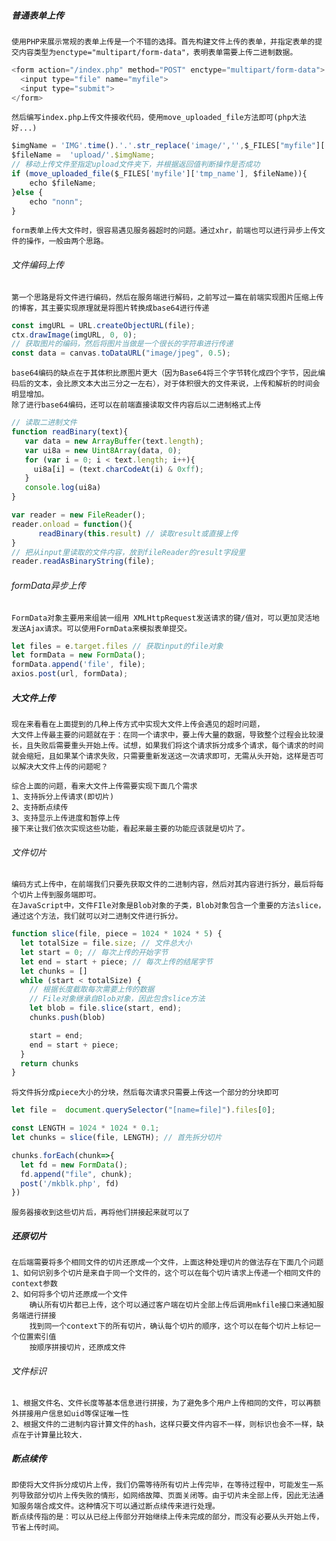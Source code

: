 ##### 普通表单上传
    使用PHP来展示常规的表单上传是一个不错的选择。首先构建文件上传的表单，并指定表单的提交内容类型为enctype="multipart/form-data"，表明表单需要上传二进制数据。
```javascript
<form action="/index.php" method="POST" enctype="multipart/form-data">
  <input type="file" name="myfile">
  <input type="submit">
</form>
```
    然后编写index.php上传文件接收代码，使用move_uploaded_file方法即可(php大法好...)
```javascript
$imgName = 'IMG'.time().'.'.str_replace('image/','',$_FILES["myfile"]['type']);
$fileName =  'upload/'.$imgName;
// 移动上传文件至指定upload文件夹下，并根据返回值判断操作是否成功
if (move_uploaded_file($_FILES['myfile']['tmp_name'], $fileName)){
    echo $fileName;
}else {
    echo "nonn";
}
```
    form表单上传大文件时，很容易遇见服务器超时的问题。通过xhr，前端也可以进行异步上传文件的操作，一般由两个思路。

###### 文件编码上传
    第一个思路是将文件进行编码，然后在服务端进行解码，之前写过一篇在前端实现图片压缩上传的博客，其主要实现原理就是将图片转换成base64进行传递
```javascript
const imgURL = URL.createObjectURL(file);
ctx.drawImage(imgURL, 0, 0);
// 获取图片的编码，然后将图片当做是一个很长的字符串进行传递
const data = canvas.toDataURL("image/jpeg", 0.5); 
```
    base64编码的缺点在于其体积比原图片更大（因为Base64将三个字节转化成四个字节，因此编码后的文本，会比原文本大出三分之一左右），对于体积很大的文件来说，上传和解析的时间会明显增加。
    除了进行base64编码，还可以在前端直接读取文件内容后以二进制格式上传
```javascript
// 读取二进制文件
function readBinary(text){
   var data = new ArrayBuffer(text.length);
   var ui8a = new Uint8Array(data, 0);
   for (var i = 0; i < text.length; i++){ 
     ui8a[i] = (text.charCodeAt(i) & 0xff);
   }
   console.log(ui8a)
}

var reader = new FileReader();
reader.onload = function(){
	  readBinary(this.result) // 读取result或直接上传
}
// 把从input里读取的文件内容，放到fileReader的result字段里
reader.readAsBinaryString(file);
```
###### formData异步上传
    FormData对象主要用来组装一组用 XMLHttpRequest发送请求的键/值对，可以更加灵活地发送Ajax请求。可以使用FormData来模拟表单提交。
```javascript
let files = e.target.files // 获取input的file对象
let formData = new FormData();
formData.append('file', file);
axios.post(url, formData);
```

##### 大文件上传
    现在来看看在上面提到的几种上传方式中实现大文件上传会遇见的超时问题，
    大文件上传最主要的问题就在于：在同一个请求中，要上传大量的数据，导致整个过程会比较漫长，且失败后需要重头开始上传。试想，如果我们将这个请求拆分成多个请求，每个请求的时间就会缩短，且如果某个请求失败，只需要重新发送这一次请求即可，无需从头开始，这样是否可以解决大文件上传的问题呢？

    综合上面的问题，看来大文件上传需要实现下面几个需求
    1、支持拆分上传请求(即切片)
    2、支持断点续传
    3、支持显示上传进度和暂停上传
    接下来让我们依次实现这些功能，看起来最主要的功能应该就是切片了。
###### 文件切片
    编码方式上传中，在前端我们只要先获取文件的二进制内容，然后对其内容进行拆分，最后将每个切片上传到服务端即可。
    在JavaScript中，文件FIle对象是Blob对象的子类，Blob对象包含一个重要的方法slice，通过这个方法，我们就可以对二进制文件进行拆分。
```javascript
function slice(file, piece = 1024 * 1024 * 5) {
  let totalSize = file.size; // 文件总大小
  let start = 0; // 每次上传的开始字节
  let end = start + piece; // 每次上传的结尾字节
  let chunks = []
  while (start < totalSize) {
    // 根据长度截取每次需要上传的数据
    // File对象继承自Blob对象，因此包含slice方法
    let blob = file.slice(start, end); 
    chunks.push(blob)

    start = end;
    end = start + piece;
  }
  return chunks
}
```
    将文件拆分成piece大小的分块，然后每次请求只需要上传这一个部分的分块即可
```javascript
let file =  document.querySelector("[name=file]").files[0];

const LENGTH = 1024 * 1024 * 0.1;
let chunks = slice(file, LENGTH); // 首先拆分切片

chunks.forEach(chunk=>{
  let fd = new FormData();
  fd.append("file", chunk);
  post('/mkblk.php', fd)
})
```
    服务器接收到这些切片后，再将他们拼接起来就可以了
##### 还原切片
    在后端需要将多个相同文件的切片还原成一个文件，上面这种处理切片的做法存在下面几个问题
    1、如何识别多个切片是来自于同一个文件的，这个可以在每个切片请求上传递一个相同文件的context参数
    2、如何将多个切片还原成一个文件
        确认所有切片都已上传，这个可以通过客户端在切片全部上传后调用mkfile接口来通知服务端进行拼接
        找到同一个context下的所有切片，确认每个切片的顺序，这个可以在每个切片上标记一个位置索引值
        按顺序拼接切片，还原成文件
###### 文件标识
    1、根据文件名、文件长度等基本信息进行拼接，为了避免多个用户上传相同的文件，可以再额外拼接用户信息如uid等保证唯一性
    2、根据文件的二进制内容计算文件的hash，这样只要文件内容不一样，则标识也会不一样，缺点在于计算量比较大.
    
##### 断点续传
    即使将大文件拆分成切片上传，我们仍需等待所有切片上传完毕，在等待过程中，可能发生一系列导致部分切片上传失败的情形，如网络故障、页面关闭等。由于切片未全部上传，因此无法通知服务端合成文件。这种情况下可以通过断点续传来进行处理。
    断点续传指的是：可以从已经上传部分开始继续上传未完成的部分，而没有必要从头开始上传，节省上传时间。